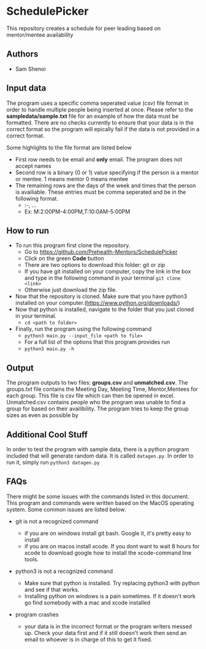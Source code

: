 # SchedulePicker
This repository creates a schedule for peer leading based on mentor/mentee availability

## Authors
 - Sam Shenoi

## Input data
The program uses a specific comma seperated value (csv) file format in order to handle multiple people being inserted at once. Please refer to the **sampledata/sample.txt** file for an example of how the data must be formatted.
There are no checks currently to ensure that your data is in the correct format so the program will epically fail if
the data is not provided in a correct format.

Some highlights to the file format are listed below
- First row needs to be email and **only** email. The program does not accept names
- Second row is a binary (0 or 1) value specifying if the person is a mentor or mentee. 1 means mentor 0 means mentee
- The remaining rows are the days of the week and times that the person is availiable. These entries must be comma seperated and be in the following format.
   - <day of the week>:<start time>-<end time>, ...
   - Ex: M:2:00PM-4:00PM,T:10:0AM-5:00PM

## How to run
- To run this program first clone the repository.
     - Go to https://github.com/Prehealth-Mentors/SchedulePicker
     - Click on the green **Code** button
     - There are two options to download this folder: git or zip
     - If you have git installed on your computer, copy the link in the box and type in the following command in your terminal `git clone <link>`
     - Otherwise just download the zip file.
- Now that the repository is cloned. Make sure that you have python3 installed on your computer.(https://www.python.org/downloads/)
- Now that python is installed, navigate to the folder that you just cloned in your terminal.
    - `cd <path to folder>`
- Finally, run the program using the following command
    - `python3 main.py --input_file <path to file>`
    - For a full list of the options that this program provides run
    - `python3 main.py -h`

## Output
The program outputs to two files: **groups.csv** and **unmatched.csv**. The groups.txt file contains the Meeting Day, Meeting Time, Mentor,Mentees for each group. This file is csv file which can then be opened in excel. Unmatched.csv
contains people who the program was unable to find a group for based on their availibility. The program tries to
keep the group sizes as even as possible by 

## Additional Cool Stuff
In order to test the program with sample data, there is a python program included that will generate random data.
It is called `datagen.py`. In order to run it, simply run `python3 datagen.py`

## FAQs
There might be some issues with the commands listed in this document. This program and commands were written based on
the MacOS operating system. Some common issues are listed below.

- git is not a recognized command
  - if you are on windows install git bash. Google it, it's pretty easy to install
  - if you are on macos install xcode. If you dont want to wait 8 hours for xcode to download
      google how to install the xcode-command line tools.

- python3 is not a recognized command
  - Make sure that python is installed. Try replacing python3 with python and see if that works.
  - Installing python on windows is a pain sometimes. If it doesn't work go find somebody with a mac and xcode installed

- program crashes
  - your data is in the incorrect format or the program writers messed up. Check your data first and if it still doesn't work then send an email to whoever is in charge of this to get it fixed.
